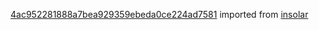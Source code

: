 [4ac952281888a7bea929359ebeda0ce224ad7581](https://github.com/insolar/insolar/commit/4ac952281888a7bea929359ebeda0ce224ad7581) imported from [insolar](https://github.com/insolar/insolar)
